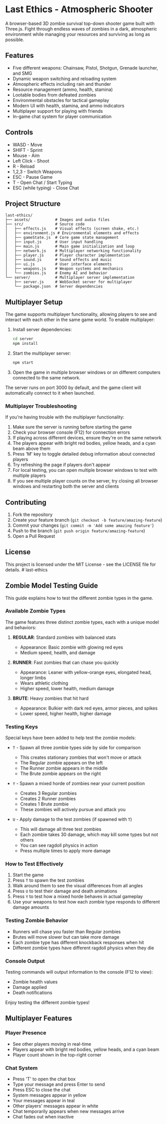 # Last Ethics - Atmospheric Shooter

A browser-based 3D zombie survival top-down shooter game built with Three.js. Fight through endless waves of zombies in a dark, atmospheric environment while managing your resources and surviving as long as possible.

## Features

- Five different weapons: Chainsaw, Pistol, Shotgun, Grenade launcher, and SMG
- Dynamic weapon switching and reloading system
- Atmospheric effects including rain and thunder
- Resource management (ammo, health, stamina)
- Lootable bodies from defeated zombies
- Environmental obstacles for tactical gameplay
- Modern UI with health, stamina, and ammo indicators
- Multiplayer support for playing with friends
- In-game chat system for player communication

## Controls

- WASD - Move
- SHIFT - Sprint
- Mouse - Aim
- Left Click - Shoot
- R - Reload
- 1,2,3 - Switch Weapons
- ESC - Pause Game
- T - Open Chat / Start Typing
- ESC (while typing) - Close Chat

## Project Structure

```
last-ethics/
├── assets/           # Images and audio files
├── src/              # Source code
│   ├── effects.js    # Visual effects (screen shake, etc.)
│   ├── environment.js # Environmental elements and effects
│   ├── gameState.js  # Core game state management
│   ├── input.js      # User input handling
│   ├── main.js       # Main game initialization and loop
│   ├── network.js    # Multiplayer networking functionality
│   ├── player.js     # Player character implementation
│   ├── sound.js      # Sound effects and music
│   ├── ui.js         # User interface elements
│   ├── weapons.js    # Weapon systems and mechanics
│   └── zombies.js    # Enemy AI and behavior
└── server/           # Multiplayer server implementation
    ├── server.js     # WebSocket server for multiplayer
    └── package.json  # Server dependencies
```

## Multiplayer Setup

The game supports multiplayer functionality, allowing players to see and interact with each other in the same game world. To enable multiplayer:

1. Install server dependencies:
   ```bash
   cd server
   npm install
   ```

2. Start the multiplayer server:
   ```bash
   npm start
   ```

3. Open the game in multiple browser windows or on different computers connected to the same network.

The server runs on port 3000 by default, and the game client will automatically connect to it when launched.

### Multiplayer Troubleshooting

If you're having trouble with the multiplayer functionality:

1. Make sure the server is running before starting the game
2. Check your browser console (F12) for connection errors
3. If playing across different devices, ensure they're on the same network
4. The players appear with bright red bodies, yellow heads, and a cyan beam above them
5. Press 'M' key to toggle detailed debug information about connected players
6. Try refreshing the page if players don't appear
7. For local testing, you can open multiple browser windows to test with multiple players
8. If you see multiple player counts on the server, try closing all browser windows and restarting both the server and clients

## Contributing

1. Fork the repository
2. Create your feature branch (`git checkout -b feature/amazing-feature`)
3. Commit your changes (`git commit -m 'Add some amazing feature'`)
4. Push to the branch (`git push origin feature/amazing-feature`)
5. Open a Pull Request

## License

This project is licensed under the MIT License - see the LICENSE file for details. # last-ethics

## Zombie Model Testing Guide

This guide explains how to test the different zombie types in the game.

### Available Zombie Types

The game features three distinct zombie types, each with a unique model and behaviors:

1. **REGULAR**: Standard zombies with balanced stats
   - Appearance: Basic zombie with glowing red eyes
   - Medium speed, health, and damage

2. **RUNNER**: Fast zombies that can chase you quickly
   - Appearance: Leaner with yellow-orange eyes, elongated head, longer limbs
   - Wears athletic clothing
   - Higher speed, lower health, medium damage

3. **BRUTE**: Heavy zombies that hit hard
   - Appearance: Bulkier with dark red eyes, armor pieces, and spikes
   - Lower speed, higher health, higher damage

### Testing Keys

Special keys have been added to help test the zombie models:

- `T` - Spawn all three zombie types side by side for comparison
  - This creates stationary zombies that won't move or attack
  - The Regular zombie appears on the left
  - The Runner zombie appears in the middle
  - The Brute zombie appears on the right

- `Y` - Spawn a mixed horde of zombies near your current position
  - Creates 3 Regular zombies
  - Creates 2 Runner zombies
  - Creates 1 Brute zombie
  - These zombies will actively pursue and attack you

- `U` - Apply damage to the test zombies (if spawned with `T`)
  - This will damage all three test zombies
  - Each zombie takes 30 damage, which may kill some types but not others
  - You can see ragdoll physics in action
  - Press multiple times to apply more damage

### How to Test Effectively

1. Start the game
2. Press `T` to spawn the test zombies
3. Walk around them to see the visual differences from all angles
4. Press `U` to test their damage and death animations
5. Press `Y` to test how a mixed horde behaves in actual gameplay
6. Use your weapons to test how each zombie type responds to different damage amounts

### Testing Zombie Behavior

- Runners will chase you faster than Regular zombies
- Brutes will move slower but can take more damage
- Each zombie type has different knockback responses when hit
- Different zombie types have different ragdoll physics when they die

### Console Output

Testing commands will output information to the console (F12 to view):
- Zombie health values
- Damage applied
- Death notifications

Enjoy testing the different zombie types!

## Multiplayer Features

### Player Presence
- See other players moving in real-time
- Players appear with bright red bodies, yellow heads, and a cyan beam
- Player count shown in the top-right corner

### Chat System
- Press 'T' to open the chat box
- Type your message and press Enter to send
- Press ESC to close the chat
- System messages appear in yellow
- Your messages appear in teal
- Other players' messages appear in white
- Chat temporarily appears when new messages arrive
- Chat fades out when inactive
